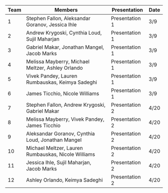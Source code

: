 | Team | Members | Presentation | Date| 
|------|---------|---------------|-|
| 1    | Stephen Fallon, Aleksandar Goranov, Jessica Ihle     |Presentation 1| 3/9    |
| 2    | Andrew Krygoski, Cynthia Loud, Sujil Maharjan   |Presentation 1| 3/9    |
| 3    | Gabriel Makar, Jonathan Mangel, Jacob Marks    |Presentation 1| 3/9      |
| 4    | Melissa Mayberry, Michael Meltzer, Ashley Orlando     |Presentation 1| 3/9     |
| 5    | Vivek Pandey,   Lauren Rumbauskas, Keimya Sadeghi   |Presentation 1| 3/9     |
| 6    | James Ticchio, Nicole Williams     |Presentation 1| 3/9    |
| 7    | Stephen Fallon, Andrew Krygoski, Gabriel Makar |Presentation 2| 4/20    |
| 8    | Melissa Mayberry, Vivek Pandey, James Ticchio     |Presentation 2| 4/20     |
| 9    | Aleksandar Goranov, Cynthia Loud, Jonathan Mangel     |Presentation 2| 4/20     |
| 10    | Michael Meltzer, Lauren Rumbauskas, Nicole Williams    |Presentation 2| 4/20    |
| 11    | Jessica Ihle, Sujil Maharjan, Jacob Marks     |Presentation 2| 4/20     |
| 12    | Ashley Orlando, Keimya Sadeghi      |Presentation 2| 4/20    |
